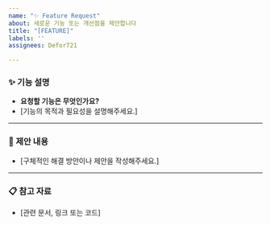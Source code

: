 ```yaml
---
name: "✨ Feature Request"
about: 새로운 기능 또는 개선점을 제안합니다
title: "[FEATURE]"
labels: ''
assignees: Defor721

---
```


### ✨ 기능 설명  
- **요청할 기능은 무엇인가요?**
- [기능의 목적과 필요성을 설명해주세요.]

---

### 🤔 제안 내용  
- [구체적인 해결 방안이나 제안을 작성해주세요.]

---

### 📋 참고 자료  
- [관련 문서, 링크 또는 코드]
